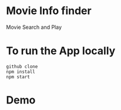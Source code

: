 # Movie Info finder

Movie Search and Play

# To run the App locally

`github clone`  
`npm install`  
`npm start`

# Demo
